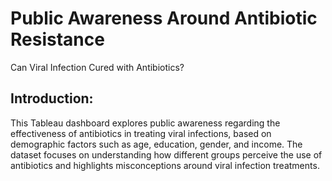 # Public Awareness Around Antibiotic Resistance
 Can Viral Infection Cured with Antibiotics?

## Introduction: 
This Tableau dashboard explores public awareness regarding the effectiveness of antibiotics in treating viral infections, based on demographic factors such as age, education, gender, and income. The dataset focuses on understanding how different groups perceive the use of antibiotics and highlights misconceptions around viral infection treatments.
